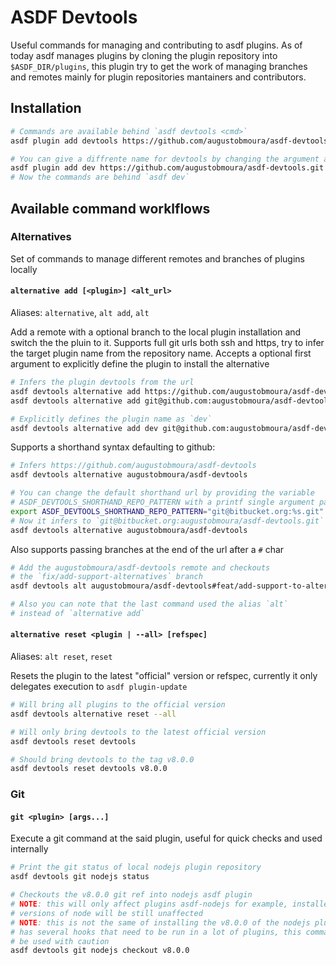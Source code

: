 # ASDF Devtools

Useful commands for managing and contributing to asdf plugins. As of today asdf
manages plugins by cloning the plugin repository into `$ASDF_DIR/plugins`, this
plugin try to get the work of managing branches and remotes mainly for plugin
repositories mantainers and contributors.

## Installation

``` bash
# Commands are available behind `asdf devtools <cmd>`
asdf plugin add devtools https://github.com/augustobmoura/asdf-devtools.git

# You can give a diffrente name for devtools by changing the argument after add
asdf plugin add dev https://github.com/augustobmoura/asdf-devtools.git
# Now the commands are behind `asdf dev`
```

## Available command worklflows

### Alternatives

Set of commands to manage different remotes and branches of plugins locally

#### `alternative add [<plugin>] <alt_url>`

Aliases: `alternative`, `alt add`, `alt`

Add a remote with a optional branch to the local plugin installation and switch
the the pluin to it. Supports full git urls both ssh and https, try to infer the
target plugin name from the repository name. Accepts a optional first argument
to explicitly define the plugin to install the alternative

``` bash
# Infers the plugin devtools from the url
asdf devtools alternative add https://github.com/augustobmoura/asdf-devtools.git
asdf devtools alternative add git@github.com:augustobmoura/asdf-devtools.git

# Explicitly defines the plugin name as `dev`
asdf devtools alternative add dev git@github.com:augustobmoura/asdf-devtools.git
```

Supports a shorthand syntax defaulting to github:

``` bash
# Infers https://github.com/augustobmoura/asdf-devtools
asdf devtools alternative augustobmoura/asdf-devtools

# You can change the default shorthand url by providing the variable
# ASDF_DEVTOOLS_SHORTHAND_REPO_PATTERN with a printf single argument pattern
export ASDF_DEVTOOLS_SHORTHAND_REPO_PATTERN="git@bitbucket.org:%s.git"
# Now it infers to `git@bitbucket.org:augustobmoura/asdf-devtools.git`
asdf devtools alternative augustobmoura/asdf-devtools
```

Also supports passing branches at the end of the url after a `#` char
``` bash
# Add the augustobmoura/asdf-devtools remote and checkouts
# the `fix/add-support-alternatives` branch
asdf devtools alt augustobmoura/asdf-devtools#feat/add-support-to-alternatives

# Also you can note that the last command used the alias `alt`
# instead of `alternative add`
```

#### `alternative reset <plugin | --all> [refspec]`

Aliases: `alt reset`, `reset`

Resets the plugin to the latest "official" version or refspec, currently it only
delegates execution to `asdf plugin-update`

``` bash
# Will bring all plugins to the official version
asdf devtools alternative reset --all

# Will only bring devtools to the latest official version
asdf devtools reset devtools

# Should bring devtools to the tag v8.0.0
asdf devtools reset devtools v8.0.0
```

### Git

#### `git <plugin> [args...]`

Execute a git command at the said plugin, useful for quick checks and used
internally

``` bash
# Print the git status of local nodejs plugin repository
asdf devtools git nodejs status

# Checkouts the v8.0.0 git ref into nodejs asdf plugin
# NOTE: this will only affect plugins asdf-nodejs for example, installed
# versions of node will be still unaffected
# NOTE: this is not the same of installing the v8.0.0 of the nodejs plugin, asdf
# has several hooks that need to be run in a lot of plugins, this command should
# be used with caution
asdf devtools git nodejs checkout v8.0.0
```
